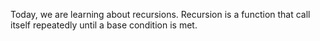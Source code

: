 Today, we are learning about recursions.
Recursion is a function that call itself repeatedly until a base condition is met.

